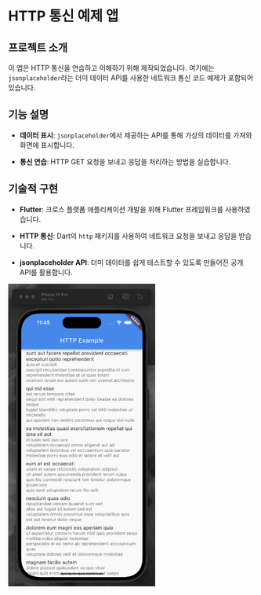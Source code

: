 # HTTP 통신 예제 앱

## 프로젝트 소개

이 앱은 HTTP 통신을 연습하고 이해하기 위해 제작되었습니다. 
여기에는 `jsonplaceholder`라는 더미 데이터 API를 사용한 네트워크 통신 코드 예제가 포함되어 있습니다.

## 기능 설명

- **데이터 표시**: `jsonplaceholder`에서 제공하는 API를 통해 가상의 데이터를 가져와 화면에 표시합니다.

- **통신 연습**: HTTP GET 요청을 보내고 응답을 처리하는 방법을 실습합니다.

## 기술적 구현

- **Flutter**: 크로스 플랫폼 애플리케이션 개발을 위해 Flutter 프레임워크를 사용하였습니다.

- **HTTP 통신**: Dart의 `http` 패키지를 사용하여 네트워크 요청을 보내고 응답을 받습니다.

- **jsonplaceholder API**: 더미 데이터를 쉽게 테스트할 수 있도록 만들어진 공개 API를 활용합니다.



<img src="assets/images/http_practice_screen.png" alt="AIbudget Main Screen" width="300">


